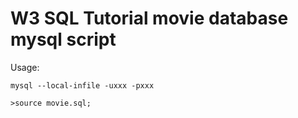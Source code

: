 # W3 SQL Tutorial movie database mysql script

Usage:

`mysql --local-infile -uxxx -pxxx`

`>source movie.sql;`
